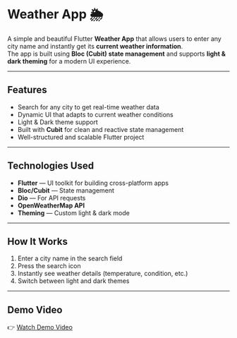 #  Weather App 🌦️

A simple and beautiful Flutter **Weather App** that allows users to enter any city name and instantly get its **current weather information**.  
The app is built using **Bloc (Cubit) state management** and supports **light & dark theming** for a modern UI experience.

---

##  Features

-  Search for any city to get real-time weather data  
-  Dynamic UI that adapts to current weather conditions  
-  Light & Dark theme support  
-  Built with **Cubit** for clean and reactive state management  
-  Well-structured and scalable Flutter project

---

##  Technologies Used

- **Flutter** — UI toolkit for building cross-platform apps  
- **Bloc/Cubit** — State management  
- **Dio** — For API requests  
- **OpenWeatherMap API**   
- **Theming** — Custom light & dark mode  

---

##  How It Works

1. Enter a city name in the search field  
2. Press the search icon   
3. Instantly see weather details (temperature, condition, etc.)  
4. Switch between light and dark themes   

---

##  Demo Video

👉 [Watch Demo Video](https://drive.google.com/file/d/18LV4VS1yM938qk03KBXSKJdoxraxh_s2/view?usp=sharing)

